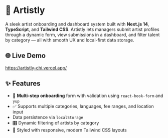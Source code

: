 # 🎨 Artistly

A sleek artist onboarding and dashboard system built with **Next.js 14**, **TypeScript**, and **Tailwind CSS**. Artistly lets managers submit artist profiles through a dynamic form, view submissions in a dashboard, and filter talent by category — all with smooth UX and local-first data storage.

## 🌐 Live Demo

https://artistly-chi.vercel.app/

## ✨ Features

- 🔎 **Multi-step onboarding** form with validation using `react-hook-form` and `yup`
- ✅ Supports multiple categories, languages, fee ranges, and location input
- Data persistence via `localStorage`
- 🎛️ Dynamic filtering of artists by category
- 💅 Styled with responsive, modern Tailwind CSS layouts
